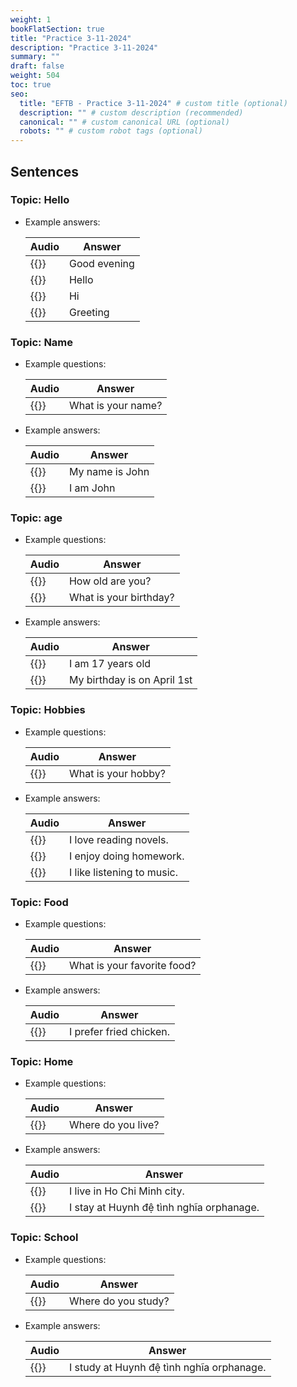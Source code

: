 ```yaml
---
weight: 1
bookFlatSection: true
title: "Practice 3-11-2024"
description: "Practice 3-11-2024"
summary: ""
draft: false
weight: 504
toc: true
seo:
  title: "EFTB - Practice 3-11-2024" # custom title (optional)
  description: "" # custom description (recommended)
  canonical: "" # custom canonical URL (optional)
  robots: "" # custom robot tags (optional)
---
```

## Sentences

### Topic: Hello

* Example answers:

  | Audio | Answer|
  | -- | -- |
  | {{<audio-player src="audio/practice_3-12_padded/Good evening.wav">}} | Good evening |
  | {{<audio-player src="audio/practice_3-12_padded/Hello.wav">}} | Hello |
  | {{<audio-player src="audio/practice_3-12_padded/Hi.mp3">}} | Hi |
  | {{<audio-player src="audio/practice_3-12_padded/Greeting.wav">}}| Greeting |

### Topic: Name

* Example questions:

  | Audio | Answer|
  | -- | -- |
  | {{<audio-player src="audio/practice_3-12_padded/What is your name.wav">}} | What is your name? |

* Example answers:

  | Audio | Answer|
  | -- | -- |
  | {{<audio-player src="audio/practice_3-12_padded/My name is John.wav">}} | My name is John |
  | {{<audio-player src="audio/practice_3-12_padded/I am John.wav">}} | I am John |

### Topic: age

* Example questions:

  | Audio | Answer|
  | -- | -- |
  | {{<audio-player src="audio/practice_3-12_padded/How old are you.wav">}} | How old are you? |
  | {{<audio-player src="audio/practice_3-12_padded/What is your birthday.wav">}} | What is your birthday? |

* Example answers:

  | Audio | Answer|
  | -- | -- |
  | {{<audio-player src="audio/practice_3-12_padded/I am 17 years old.wav">}} | I am 17 years old |
  | {{<audio-player src="audio/practice_3-12_padded/My birthday is on April 1th.wav">}} | My birthday is on April 1st |

### Topic: Hobbies

* Example questions:

  | Audio | Answer|
  | -- | -- |
  | {{<audio-player src="audio/practice_3-12_padded/What is your hobby.mp3">}} | What is your hobby?  |

* Example answers:

  | Audio | Answer|
  | -- | -- |
  | {{<audio-player src="audio/practice_3-12_padded/I love reading novels.mp3">}} | I love reading novels. |
  | {{<audio-player src="audio/practice_3-12_padded/I enjoy doing homework.mp3">}} | I enjoy doing homework. |
  | {{<audio-player src="audio/practice_3-12_padded/I like listening to music.mp3">}} | I like listening to music. |

### Topic: Food

* Example questions:

  | Audio | Answer|
  | -- | -- |
  | {{<audio-player src="audio/practice_3-12_padded/What is your favorite food.mp3">}} | What is your favorite food?  |

* Example answers:

  | Audio | Answer|
  | -- | -- |
  | {{<audio-player src="audio/practice_3-12_padded/I prefer fried chicken.mp3">}} | I prefer fried chicken. |

### Topic: Home

* Example questions:

  | Audio | Answer|
  | -- | -- |
  | {{<audio-player src="audio/practice_3-12_padded/Where do you live.wav">}} | Where do you live? |

* Example answers:

  | Audio | Answer|
  | -- | -- |
  | {{<audio-player src="audio/practice_3-12_padded/I live in Ho Chi Minh city.mp3">}} | I live in Ho Chi Minh city. |
  | {{<audio-player src="audio/practice_3-12_padded/I stay at Huynh đệ tình nghĩa orphanage.mp3">}} | I stay at Huynh đệ tình nghĩa orphanage. |


### Topic: School

* Example questions:

  | Audio | Answer|
  | -- | -- |
  | {{<audio-player src="audio/practice_3-12_padded/Where do you study.mp3">}} | Where do you study? |

* Example answers:

  | Audio | Answer|
  | -- | -- |
  | {{<audio-player src="audio/practice_3-12_padded/I study at Huynh Đệ Tình Nghĩa orphanage.mp3">}} | I study at Huynh đệ tình nghĩa orphanage. |
